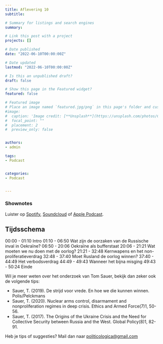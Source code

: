 ```yaml
---
title: Aflevering 10
subtitle: 

# Summary for listings and search engines
summary: 

# Link this post with a project
projects: []

# Date published
date: "2022-06-10T00:00:00Z"

# Date updated
lastmod: "2022-06-10T00:00:00Z"

# Is this an unpublished draft?
draft: false

# Show this page in the Featured widget?
featured: false

# Featured image
# Place an image named `featured.jpg/png` in this page's folder and customize its options here.
#image:
#  caption: 'Image credit: [**Unsplash**](https://unsplash.com/photos/CpkOjOcXdUY)'
#  focal_point: ""
#  placement: 2
#  preview_only: false


authors:
- admin

tags:
- Podcast


categories:
- Podcast


---
```

### Shownotes

Luister op [Spotify](https://open.spotify.com/episode/3TqlrZVVIh5ldNncXGzNjt?si=6de522bac9ad4ac7), [Soundcloud](https://soundcloud.com/user-299897290/aflevering-10-hoe-reeel-is-een-kernwapenoorlog) of [Apple Podcast](https://podcasts.apple.com/be/podcast/aflevering-10-hoe-re%C3%ABel-is-een-kernwapenoorlog/id1570392842?i=1000583844089).

## Tijdsschema

00:00 - 01:10 Intro
01:10 - 06:50 Wat zijn de oorzaken van de Russische inval in Oekraïne?
06:50 - 20:06 Oekraïne als bufferstaat
20:06 - 21:21 Wat moeten we nu doen met de oorlog?
21:21 - 32:48 Kernwapens en het non-proliferatieverdrag
32:48 - 37:40 Moet Rusland de oorlog winnen?
37:40 - 44:49 Het verbodsverdrag
44:49 - 49:43 Wanneer het bijna misging
49:43 - 50:24 Einde

Wil je meer weten over het onderzoek van Tom Sauer, bekijk dan zeker ook de volgende tips:
* Sauer, T. (2019). De strijd voor vrede. En hoe we die kunnen winnen. Polis/Pelckmans
* Sauer, T. (2020). Nuclear arms control, disarmament and nonproliferation regimes in deep crisis. Ethics and Armed Force(7)1, 50-56.
*   Sauer, T. (2017). The Origins of the Ukraine Crisis and the Need for Collective Security between Russia and the West. Global Policy(8)1, 82-91.

Heb je tips of suggesties? Mail dan naar politicologica@gmail.com
